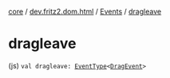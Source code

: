 [core](../../index.md) / [dev.fritz2.dom.html](../index.md) / [Events](index.md) / [dragleave](./dragleave.md)

# dragleave

(js) `val dragleave: `[`EventType`](../-event-type/index.md)`<`[`DragEvent`](https://kotlinlang.org/api/latest/jvm/stdlib/org.w3c.dom/-drag-event/index.html)`>`